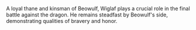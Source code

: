 A loyal thane and kinsman of Beowulf, Wiglaf plays a crucial role in the final battle against the dragon. He remains steadfast by Beowulf's side, demonstrating qualities of bravery and honor.